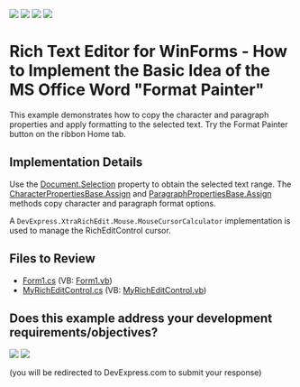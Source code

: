 <!-- default badges list -->
![](https://img.shields.io/endpoint?url=https://codecentral.devexpress.com/api/v1/VersionRange/128610546/24.2.1%2B)
[![](https://img.shields.io/badge/Open_in_DevExpress_Support_Center-FF7200?style=flat-square&logo=DevExpress&logoColor=white)](https://supportcenter.devexpress.com/ticket/details/E5223)
[![](https://img.shields.io/badge/📖_How_to_use_DevExpress_Examples-e9f6fc?style=flat-square)](https://docs.devexpress.com/GeneralInformation/403183)
[![](https://img.shields.io/badge/💬_Leave_Feedback-feecdd?style=flat-square)](#does-this-example-address-your-development-requirementsobjectives)
<!-- default badges end -->
# Rich Text Editor for WinForms - How to Implement the Basic Idea of the MS Office Word "Format Painter"

This example demonstrates how to copy the character and paragraph properties and apply formatting to the selected text. Try the Format Painter button on the ribbon Home tab.

## Implementation Details

Use the [Document.Selection](https://docs.devexpress.com/OfficeFileAPI/DevExpress.XtraRichEdit.API.Native.Document.Selection) property to obtain the selected text range. The [CharacterPropertiesBase.Assign](https://docs.devexpress.com/OfficeFileAPI/DevExpress.XtraRichEdit.API.Native.CharacterPropertiesBase.Assign(DevExpress.XtraRichEdit.API.Native.CharacterPropertiesBase)) and [ParagraphPropertiesBase.Assign](https://docs.devexpress.com/OfficeFileAPI/DevExpress.XtraRichEdit.API.Native.ParagraphPropertiesBase.Assign(DevExpress.XtraRichEdit.API.Native.ParagraphPropertiesBase)) methods copy character and paragraph format options.</p>

A `DevExpress.XtraRichEdit.Mouse.MouseCursorCalculator` implementation is used to manage the RichEditControl cursor.

## Files to Review

* [Form1.cs](./CS/DXApplication9/Form1.cs) (VB: [Form1.vb](./VB/DXApplication9/Form1.vb))
* [MyRichEditControl.cs](./CS/DXApplication9/MyRichEditControl.cs) (VB: [MyRichEditControl.vb](./VB/DXApplication9/MyRichEditControl.vb))
<!-- feedback -->
## Does this example address your development requirements/objectives?

[<img src="https://www.devexpress.com/support/examples/i/yes-button.svg"/>](https://www.devexpress.com/support/examples/survey.xml?utm_source=github&utm_campaign=winforms-rich-edit-implement-ms-office-word-format-painter&~~~was_helpful=yes) [<img src="https://www.devexpress.com/support/examples/i/no-button.svg"/>](https://www.devexpress.com/support/examples/survey.xml?utm_source=github&utm_campaign=winforms-rich-edit-implement-ms-office-word-format-painter&~~~was_helpful=no)

(you will be redirected to DevExpress.com to submit your response)
<!-- feedback end -->
